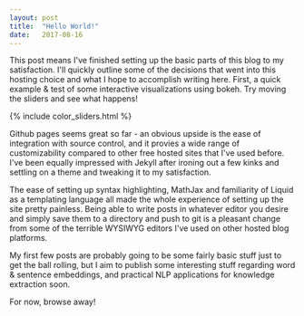 ```yaml
---
layout: post
title:  "Hello World!"
date:   2017-08-16
---
```


This post means I've finished setting up the basic parts of this blog to my satisfaction. I'll quickly outline some of the decisions that went into this hosting choice and what I hope to accomplish writing here. First, a quick example & test of some interactive visualizations using bokeh. Try moving the sliders and see what happens!

{% include color_sliders.html %}

Github pages seems great so far - an obvious upside is the ease of integration with source control, and it provies a wide range of customizability compared to other free hosted sites that I've used before. I've been equally impressed with Jekyll after ironing out a few kinks and settling on a theme and tweaking it to my satisfaction.

The ease of setting up syntax highlighting, MathJax and familiarity of Liquid as a templating language all made the whole experience of setting up the site pretty painless. Being able to write posts in whatever editor you desire and simply save them to a directory and  push to git is a pleasant change from some of the terrible WYSIWYG editors I've used on other hosted blog platforms.

My first few posts are probably going to be some fairly basic stuff just to get the ball rolling, but I aim to publish some interesting stuff regarding word & sentence embeddings, and practical NLP applications for knowledge extraction soon.

For now, browse away!
